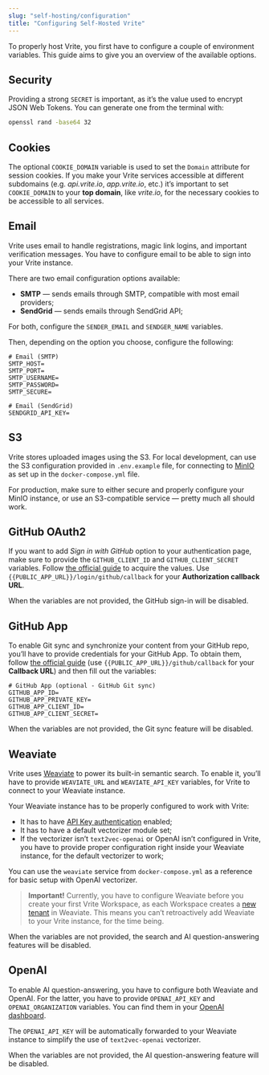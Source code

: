 ```yaml
---
slug: "self-hosting/configuration"
title: "Configuring Self-Hosted Vrite"
---
```


To properly host Vrite, you first have to configure a couple of environment variables. This guide aims to give you an overview of the available options.

## Security

Providing a strong `SECRET` is important, as it’s the value used to encrypt JSON Web Tokens. You can generate one from the terminal with:

```bash
openssl rand -base64 32
```

## Cookies

The optional `COOKIE_DOMAIN` variable is used to set the `Domain` attribute for session cookies. If you make your Vrite services accessible at different subdomains (e.g. _api.vrite.io_, _app.vrite.io_, etc.) it’s important to set `COOKIE_DOMAIN` to your **top domain**, like _vrite.io_, for the necessary cookies to be accessible to all services.

## Email

Vrite uses email to handle registrations, magic link logins, and important verification messages. You have to configure email to be able to sign into your Vrite instance.

There are two email configuration options available:

- **SMTP** — sends emails through SMTP, compatible with most email providers;
- **SendGrid** — sends emails through SendGrid API;

For both, configure the `SENDER_EMAIL` and `SENDGER_NAME` variables.

Then, depending on the option you choose, configure the following:

```
# Email (SMTP)
SMTP_HOST=
SMTP_PORT=
SMTP_USERNAME=
SMTP_PASSWORD=
SMTP_SECURE=

# Email (SendGrid)
SENDGRID_API_KEY=
```

## S3

Vrite stores uploaded images using the S3. For local development, can use the S3 configuration provided in `.env.example` file, for connecting to [MinIO](https://min.io/) as set up in the `docker-compose.yml` file.

For production, make sure to either secure and properly configure your MinIO instance, or use an S3-compatible service — pretty much all should work.

## GitHub OAuth2

If you want to add _Sign in with GitHub_ option to your authentication page, make sure to provide the `GITHUB_CLIENT_ID` and `GITHUB_CLIENT_SECRET` variables. Follow [the official guide](https://docs.github.com/en/apps/oauth-apps/building-oauth-apps/creating-an-oauth-app) to acquire the values. Use `{{PUBLIC_APP_URL}}/login/github/callback` for your **Authorization callback URL**.

When the variables are not provided, the GitHub sign-in will be disabled.

## GitHub App

To enable Git sync and synchronize your content from your GitHub repo, you’ll have to provide credentials for your GitHub App. To obtain them, follow [the official guide](https://docs.github.com/en/apps/creating-github-apps/registering-a-github-app/registering-a-github-app) (use `{{PUBLIC_APP_URL}}/github/callback` for your **Callback URL**) and then fill out the variables:

```
# GitHub App (optional - GitHub Git sync)
GITHUB_APP_ID=
GITHUB_APP_PRIVATE_KEY=
GITHUB_APP_CLIENT_ID=
GITHUB_APP_CLIENT_SECRET=
```

When the variables are not provided, the Git sync feature will be disabled.

## Weaviate

Vrite uses [Weaviate](https://weaviate.io/) to power its built-in semantic search. To enable it, you’ll have to provide `WEAVIATE_URL` and `WEAVIATE_API_KEY` variables, for Vrite to connect to your Weaviate instance.

Your Weaviate instance has to be properly configured to work with Vrite:

- It has to have [API Key authentication](https://weaviate.io/developers/weaviate/configuration/authentication#api-key) enabled;
- It has to have a default vectorizer module set;
- If the vectorizer isn’t `text2vec-openai` or OpenAI isn’t configured in Vrite, you have to provide proper configuration right inside your Weaviate instance, for the default vectorizer to work;

You can use the `weaviate` service from `docker-compose.yml` as a reference for basic setup with OpenAI vectorizer.

> **Important!** Currently, you have to configure Weaviate before you create your first Vrite Workspace, as each Workspace creates a [new tenant](https://weaviate.io/developers/weaviate/manage-data/multi-tenancy) in Weaviate. This means you can’t retroactively add Weaviate to your Vrite instance, for the time being.

When the variables are not provided, the search and AI question-answering features will be disabled.

## OpenAI

To enable AI question-answering, you have to configure both Weaviate and OpenAI. For the latter, you have to provide `OPENAI_API_KEY` and `OPENAI_ORGANIZATION` variables. You can find them in your [OpenAI dashboard](https://platform.openai.com/docs/api-reference/authentication).

The `OPENAI_API_KEY` will be automatically forwarded to your Weaviate instance to simplify the use of `text2vec-openai` vectorizer.

When the variables are not provided, the AI question-answering feature will be disabled.